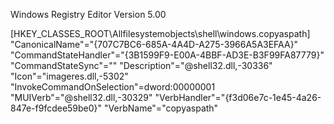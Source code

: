 Windows Registry Editor Version 5.00

[HKEY_CLASSES_ROOT\Allfilesystemobjects\shell\windows.copyaspath]
"CanonicalName"="{707C7BC6-685A-4A4D-A275-3966A5A3EFAA}"
"CommandStateHandler"="{3B1599F9-E00A-4BBF-AD3E-B3F99FA87779}"
"CommandStateSync"=""
"Description"="@shell32.dll,-30336"
"Icon"="imageres.dll,-5302"
"InvokeCommandOnSelection"=dword:00000001
"MUIVerb"="@shell32.dll,-30329"
"VerbHandler"="{f3d06e7c-1e45-4a26-847e-f9fcdee59be0}"
"VerbName"="copyaspath"

